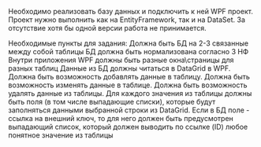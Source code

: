 Необходимо реализовать базу данных и подключить к ней WPF проект.
Проект нужно выполнить как на EntityFramework, так и на DataSet. За отсутствие хотя бы одной версии работа не принимается.

Необходимые пункты для задания:
Должна быть БД на 2-3 связанные между собой таблицы
БД должна быть нормализована согласно 3 НФ
Внутри приложения WPF должны быть разные окна\страницы для разных таблиц
Данные из БД должны читаться в DataGrid в WPF.
Должна быть возможность добавлять данные в таблицу.
Должна быть возможность изменять данные в таблице.
Должна быть возможность удалять данные из таблицы.
Для каждого значения из таблицы должны быть поля (в том числе выпадающие списки), которые будут заполняться данными выбранной строки из DataGrid.
Если в БД поле - ссылка на внешний ключ, то для него должен быть предусмотрен выпадающий список, который должен выводить по ссылке (ID) любое понятное значение из таблицы
